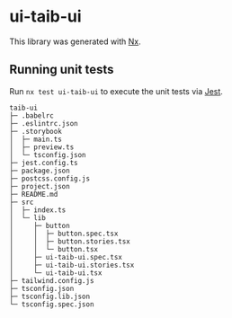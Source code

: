 # ui-taib-ui

This library was generated with [Nx](https://nx.dev).

## Running unit tests

Run `nx test ui-taib-ui` to execute the unit tests via [Jest](https://jestjs.io).


```
taib-ui
├─ .babelrc
├─ .eslintrc.json
├─ .storybook
│  ├─ main.ts
│  ├─ preview.ts
│  └─ tsconfig.json
├─ jest.config.ts
├─ package.json
├─ postcss.config.js
├─ project.json
├─ README.md
├─ src
│  ├─ index.ts
│  └─ lib
│     ├─ button
│     │  ├─ button.spec.tsx
│     │  ├─ button.stories.tsx
│     │  └─ button.tsx
│     ├─ ui-taib-ui.spec.tsx
│     ├─ ui-taib-ui.stories.tsx
│     └─ ui-taib-ui.tsx
├─ tailwind.config.js
├─ tsconfig.json
├─ tsconfig.lib.json
└─ tsconfig.spec.json

```